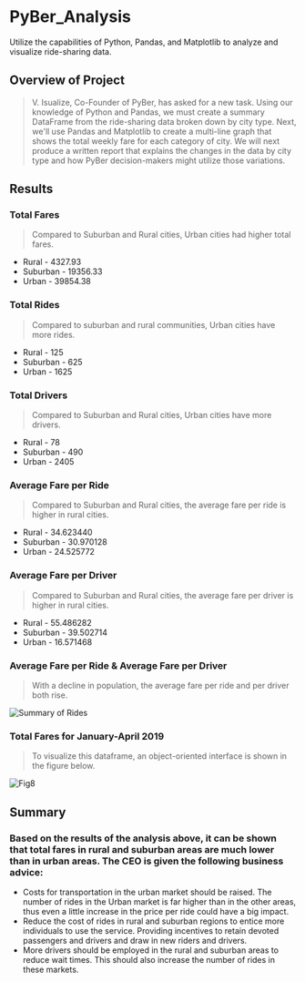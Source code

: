 # PyBer_Analysis
Utilize the capabilities of Python, Pandas, and Matplotlib to analyze and visualize ride-sharing data.

## Overview of Project
>V. Isualize, Co-Founder of PyBer, has asked for a new task. Using our knowledge of Python and Pandas, we must create a summary DataFrame from the ride-sharing data broken down by city type. Next, we'll use Pandas and Matplotlib to create a multi-line graph that shows the total weekly fare for each category of city. We will next produce a written report that explains the changes in the data by city type and how PyBer decision-makers might utilize those variations.

## Results


### Total Fares
>Compared to Suburban and Rural cities, Urban cities had higher total fares.
- Rural - 4327.93
- Suburban - 19356.33
- Urban - 39854.38


### Total Rides
>Compared to suburban and rural communities, Urban cities have more rides.
- Rural - 125
- Suburban - 625
- Urban - 1625


### Total Drivers
>Compared to Suburban and Rural cities, Urban cities have more drivers.
- Rural - 78
- Suburban - 490
- Urban - 2405


### Average Fare per Ride
>Compared to Suburban and Rural cities, the average fare per ride is higher in rural cities.
- Rural - 34.623440
- Suburban - 30.970128
- Urban - 24.525772


### Average Fare per Driver
>Compared to Suburban and Rural cities, the average fare per driver is higher in rural cities.
- Rural - 55.486282
- Suburban - 39.502714
- Urban - 16.571468

### Average Fare per Ride & Average Fare per Driver
>With a decline in population, the average fare per ride and per driver both rise.

![Summary of Rides](https://user-images.githubusercontent.com/107198518/179161771-ef9f6c5d-d801-493a-a46c-b41804ae559d.PNG)

### Total Fares for January-April 2019
>To visualize this dataframe, an object-oriented interface is shown in the figure below.

![Fig8](https://user-images.githubusercontent.com/107198518/179161800-576ac399-c25c-4b5c-9b1b-dea0a17ebce3.png)

## Summary
### Based on the results of the analysis above, it can be shown that total fares in rural and suburban areas are much lower than in urban areas. The CEO is given the following business advice:
- Costs for transportation in the urban market should be raised. The number of rides in the Urban market is far higher than in the other areas, thus even a little increase in the price per ride could have a big impact.
- Reduce the cost of rides in rural and suburban regions to entice more individuals to use the service. Providing incentives to retain devoted passengers and drivers and draw in new riders and drivers.
- More drivers should be employed in the rural and suburban areas to reduce wait times. This should also increase the number of rides in these markets.
